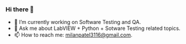 ### Hi there 👋
- 🔭 I’m currently working on Software Testing and QA.
- 💬 Ask me about LabVIEW + Python + Sotware Testing related topics.
- 📫 How to reach me: milanpatel3116@gmail.com.

<!--
**imMilanpatel/imMilanPATEL** is a ✨ _special_ ✨ repository because its `README.md` (this file) appears on your GitHub profile.

